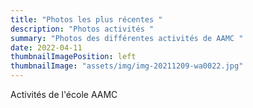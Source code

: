 ```yaml
---
title: "Photos les plus récentes "
description: "Photos activités "
summary: "Photos des différentes activités de AAMC "
date: 2022-04-11
thumbnailImagePosition: left
thumbnailImage: "assets/img/img-20211209-wa0022.jpg"
---
```

Activités de l'école AAMC